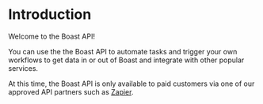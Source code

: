 # Introduction

Welcome to the Boast API!

You can use the the Boast API to automate tasks and trigger your own workflows to get data in or out of Boast and integrate with other popular services.

At this time, the Boast API is only available to paid customers via one of our approved API partners such as [Zapier](https://zapier.com).
